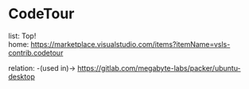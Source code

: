 # CodeTour
list: Top!  
home: https://marketplace.visualstudio.com/items?itemName=vsls-contrib.codetour

relation: -(used in)-> https://gitlab.com/megabyte-labs/packer/ubuntu-desktop
